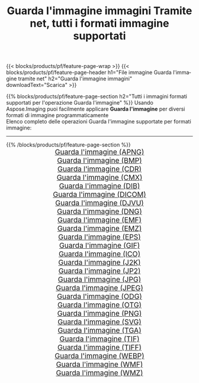 ﻿---
title: Guarda l'immagine immagini Tramite net, tutti i formati immagine supportati 
weight: 3920
url: /it/net/viewer 
lang: it
langdirlevel: 2
locales: zh-hans,ja,it,ru,de,es,fr,nl,id,lt,pl,pt,vi,tr,ko,zh-hant,ar,hi,th,sv,cs,uk,he
description: Usando Aspose.Imaging puoi facilmente Guarda l'immagine immagini tramite net
---

{{< blocks/products/pf/feature-page-wrap >}}
{{< blocks/products/pf/feature-page-header h1="File immagine Guarda l'immagine tramite net" h2="Guarda l'immagine immagini" downloadText="Scarica" >}}


{{% blocks/products/pf/feature-page-section  h2="Tutti i immagini formati supportati per l'operazione Guarda l'immagine" %}}
Usando Aspose.Imaging puoi facilmente applicare **Guarda l'immagine** per diversi formati di immagine programmaticamente
<br/>
Elenco completo delle operazioni Guarda l'immagine supportate per formati immagine:
<hr/>
{{% /blocks/products/pf/feature-page-section %}}
<div class="container-fluid productfamilypage bg-gray">
    <div class="convertypes bg-gray agp-content section">
        <div class="container">
		<div class="row other-converters" style="gap: 10px;font-size: 19px;text-align:center;">
		    <div class='col-md-2 other-converter remove-lp remove-rp'><a href="/imaging/it/net/viewer/apng" style="padding:15px;">Guarda l'immagine (APNG)</a></div><div class='col-md-2 other-converter remove-lp remove-rp'><a href="/imaging/it/net/viewer/bmp" style="padding:15px;">Guarda l'immagine (BMP)</a></div><div class='col-md-2 other-converter remove-lp remove-rp'><a href="/imaging/it/net/viewer/cdr" style="padding:15px;">Guarda l'immagine (CDR)</a></div><div class='col-md-2 other-converter remove-lp remove-rp'><a href="/imaging/it/net/viewer/cmx" style="padding:15px;">Guarda l'immagine (CMX)</a></div><div class='col-md-2 other-converter remove-lp remove-rp'><a href="/imaging/it/net/viewer/dib" style="padding:15px;">Guarda l'immagine (DIB)</a></div><div class='col-md-2 other-converter remove-lp remove-rp'><a href="/imaging/it/net/viewer/dicom" style="padding:15px;">Guarda l'immagine (DICOM)</a></div><div class='col-md-2 other-converter remove-lp remove-rp'><a href="/imaging/it/net/viewer/djvu" style="padding:15px;">Guarda l'immagine (DJVU)</a></div><div class='col-md-2 other-converter remove-lp remove-rp'><a href="/imaging/it/net/viewer/dng" style="padding:15px;">Guarda l'immagine (DNG)</a></div><div class='col-md-2 other-converter remove-lp remove-rp'><a href="/imaging/it/net/viewer/emf" style="padding:15px;">Guarda l'immagine (EMF)</a></div><div class='col-md-2 other-converter remove-lp remove-rp'><a href="/imaging/it/net/viewer/emz" style="padding:15px;">Guarda l'immagine (EMZ)</a></div><div class='col-md-2 other-converter remove-lp remove-rp'><a href="/imaging/it/net/viewer/eps" style="padding:15px;">Guarda l'immagine (EPS)</a></div><div class='col-md-2 other-converter remove-lp remove-rp'><a href="/imaging/it/net/viewer/gif" style="padding:15px;">Guarda l'immagine (GIF)</a></div><div class='col-md-2 other-converter remove-lp remove-rp'><a href="/imaging/it/net/viewer/ico" style="padding:15px;">Guarda l'immagine (ICO)</a></div><div class='col-md-2 other-converter remove-lp remove-rp'><a href="/imaging/it/net/viewer/j2k" style="padding:15px;">Guarda l'immagine (J2K)</a></div><div class='col-md-2 other-converter remove-lp remove-rp'><a href="/imaging/it/net/viewer/jp2" style="padding:15px;">Guarda l'immagine (JP2)</a></div><div class='col-md-2 other-converter remove-lp remove-rp'><a href="/imaging/it/net/viewer/jpg" style="padding:15px;">Guarda l'immagine (JPG)</a></div><div class='col-md-2 other-converter remove-lp remove-rp'><a href="/imaging/it/net/viewer/jpeg" style="padding:15px;">Guarda l'immagine (JPEG)</a></div><div class='col-md-2 other-converter remove-lp remove-rp'><a href="/imaging/it/net/viewer/odg" style="padding:15px;">Guarda l'immagine (ODG)</a></div><div class='col-md-2 other-converter remove-lp remove-rp'><a href="/imaging/it/net/viewer/otg" style="padding:15px;">Guarda l'immagine (OTG)</a></div><div class='col-md-2 other-converter remove-lp remove-rp'><a href="/imaging/it/net/viewer/png" style="padding:15px;">Guarda l'immagine (PNG)</a></div><div class='col-md-2 other-converter remove-lp remove-rp'><a href="/imaging/it/net/viewer/svg" style="padding:15px;">Guarda l'immagine (SVG)</a></div><div class='col-md-2 other-converter remove-lp remove-rp'><a href="/imaging/it/net/viewer/tga" style="padding:15px;">Guarda l'immagine (TGA)</a></div><div class='col-md-2 other-converter remove-lp remove-rp'><a href="/imaging/it/net/viewer/tif" style="padding:15px;">Guarda l'immagine (TIF)</a></div><div class='col-md-2 other-converter remove-lp remove-rp'><a href="/imaging/it/net/viewer/tiff" style="padding:15px;">Guarda l'immagine (TIFF)</a></div><div class='col-md-2 other-converter remove-lp remove-rp'><a href="/imaging/it/net/viewer/webp" style="padding:15px;">Guarda l'immagine (WEBP)</a></div><div class='col-md-2 other-converter remove-lp remove-rp'><a href="/imaging/it/net/viewer/wmf" style="padding:15px;">Guarda l'immagine (WMF)</a></div><div class='col-md-2 other-converter remove-lp remove-rp'><a href="/imaging/it/net/viewer/wmz" style="padding:15px;">Guarda l'immagine (WMZ)</a></div>
                </div>
        </div>
    </div>
</div>
<br/>
